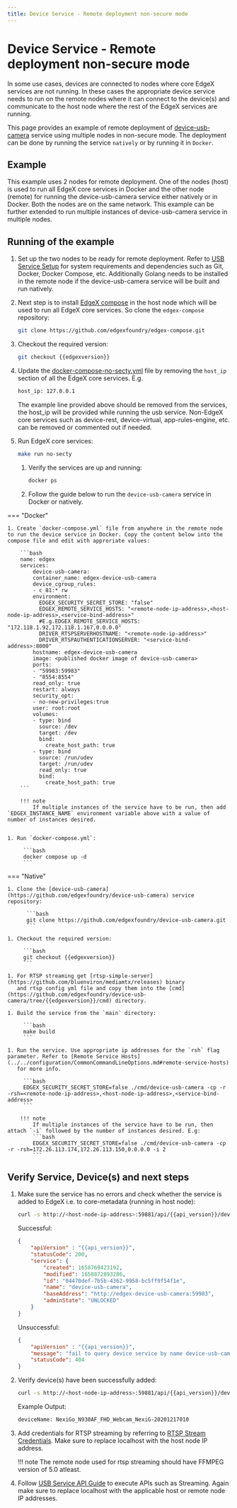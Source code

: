 ```yaml
---
title: Device Service - Remote deployment non-secure mode
---
```


# Device Service - Remote deployment non-secure mode

In some use cases, devices are connected to nodes where core EdgeX services are not running. In these cases the appropriate device service 
needs to run on the remote nodes where it can connect to the device(s) and communicate to the host node where the rest of the EdgeX services are running.

This page provides an example of remote deployment of [device-usb-camera](../services/device-usb-camera/General.md) service using multiple nodes in non-secure mode.
The deployment can be done by running the service `natively` or by running it in `Docker`.

## Example
This example uses 2 nodes for remote deployment. One of the nodes (host) is used to run all EdgeX core services in Docker and the other node (remote)
for running the device-usb-camera service either natively or in Docker. Both the nodes are on the same network.
This example can be further extended to run multiple instances of device-usb-camera service in multiple nodes.

## Running of the example

1. Set up the two nodes to be ready for remote deployment. Refer to [USB Service Setup](../services/device-usb-camera/walkthrough/setup.md)
   for system requirements and dependencies such as Git, Docker, Docker Compose, etc. Additionally Golang needs to be installed
   in the remote node if the device-usb-camera service will be built and run natively.

1. Next step is to install [EdgeX compose](https://github.com/edgexfoundry/edgex-compose) in the host node which will be used to run all EdgeX core services. So clone the `edgex-compose`
   repository:

     ```bash
     git clone https://github.com/edgexfoundry/edgex-compose.git
     ```

1. Checkout the required version:

      ```bash
      git checkout {{edgexversion}}
      ```

1. Update the [docker-compose-no-secty.yml](https://github.com/edgexfoundry/edgex-compose/blob/{{edgexversion}}/docker-compose-no-secty.yml) file by removing the `host_ip` section of all the EdgeX core services. E.g.
      ```bash
      host_ip: 127.0.0.1
      ```
   The example line provided above should be removed from the services, the host_ip will be provided while running the usb service.
   Non-EdgeX core services such as device-rest, device-virtual, app-rules-engine, etc. can be removed or commented out if needed.

1. Run EdgeX core services:

      ```bash
      make run no-secty
      ```

   1. Verify the services are up and running:

      ```bash
      docker ps 
      ```

   1. Follow the guide below to run the `device-usb-camera` service in Docker or natively.

=== "Docker"

    1. Create `docker-compose.yml` file from anywhere in the remote node to run the device service in Docker. Copy the content below into the compose file and edit with approriate values:

        ```bash
        name: edgex
        services:
            device-usb-camera:
            container_name: edgex-device-usb-camera
            device_cgroup_rules:
            - c 81:* rw
            environment:
              EDGEX_SECURITY_SECRET_STORE: "false"
              EDGEX_REMOTE_SERVICE_HOSTS: "<remote-node-ip-address>,<host-node-ip-address>,<service-bind-address>"
              #E.g.EDGEX_REMOTE_SERVICE_HOSTS: "172.118.1.92,172.118.1.167,0.0.0.0"
              DRIVER_RTSPSERVERHOSTNAME: "<remote-node-ip-address>"
              DRIVER_RTSPAUTHENTICATIONSERVER: "<service-bind-address>:8000"
            hostname: edgex-device-usb-camera
            image: <published docker image of device-usb-camera>
            ports:
            - "59983:59983"
            - "8554:8554"
            read_only: true
            restart: always
            security_opt:
            - no-new-privileges:true
            user: root:root
            volumes:
            - type: bind
              source: /dev
              target: /dev
              bind:
                create_host_path: true
            - type: bind
              source: /run/udev
              target: /run/udev
              read_only: true
              bind:
                create_host_path: true
        ```
        
        !!! note
            If multiple instances of the service have to be run, then add `EDGEX_INSTANCE_NAME` environment variable above with a value of number of instances desired.


    1. Run `docker-compose.yml`:
      
         ```bash
         docker compose up -d
         ```

=== "Native"

    1. Clone the [device-usb-camera](https://github.com/edgexfoundry/device-usb-camera) service repository:
   
          ```bash
          git clone https://github.com/edgexfoundry/device-usb-camera.git
          ```

    1. Checkout the required version:
   
         ```bash
         git checkout {{edgexversion}}
         ```

    1. For RTSP streaming get [rtsp-simple-server](https://github.com/bluenviron/mediamtx/releases) binary
       and rtsp config yml file and copy them into the [cmd](https://github.com/edgexfoundry/device-usb-camera/tree/{{edgexversion}}/cmd) directory.

    1. Build the service from the `main` directory:

         ```bash
         make build
         ```

    1. Run the service. Use appropriate ip addresses for the `rsh` flag parameter. Refer to [Remote Service Hosts](../../configuration/CommonCommandLineOptions.md#remote-service-hosts)
       for more info.

         ```bash
         EDGEX_SECURITY_SECRET_STORE=false ./cmd/device-usb-camera -cp -r -rsh=<remote-node-ip-address>,<host-node-ip-address>,<service-bind-address>
         ```

        !!! note
            If multiple instances of the service have to be run, then attach `-i` followed by the number of instances desired. E.g:
            ```bash
            EDGEX_SECURITY_SECRET_STORE=false ./cmd/device-usb-camera -cp -r -rsh=172.26.113.174,172.26.113.150,0.0.0.0 -i 2
            ```

## Verify Service, Device(s) and next steps

1. Make sure the service has no errors and check whether the service is added to EdgeX i.e. to core-metadata (running in host node):

    ```bash
    curl -s http://<host-node-ip-address>:59881/api/{{api_version}}/deviceservice/name/device-usb-camera | jq .
    ```

    Successful:
    ```json
    {
        "apiVersion" : "{{api_version}}",
        "statusCode": 200,
        "service": {
            "created": 1658769423192,
            "modified": 1658872893286,
            "id": "04470def-7b5b-4362-9958-bc5ff9f54f1e",
            "name": "device-usb-camera",
            "baseAddress": "http://edgex-device-usb-camera:59983",
            "adminState": "UNLOCKED"
        }
    }
    ```
    Unsuccessful:
    ```json
    {
        "apiVersion" : "{{api_version}}",
        "message": "fail to query device service by name device-usb-camera",
        "statusCode": 404
    }
    ```       

1. Verify device(s) have been successfully added:

    ```bash
    curl -s http://<host-node-ip-address>:59881/api/{{api_version}}/device/all | jq -r '"deviceName: " + '.devices[].name''
    ```

    Example Output:

    ```bash
    deviceName: NexiGo_N930AF_FHD_Webcam_NexiG-20201217010
    ```
         
1. Add credentials for RTSP streaming by referring to [RTSP Stream Credentials](../services/device-usb-camera/walkthrough/deployment.md#add-credentials-for-the-rtsp-stream).
   Make sure to replace localhost with the host node IP address.

    !!! note
        The remote node used for rtsp streaming should have FFMPEG version of 5.0 atleast.

1. Follow [USB Service API Guide](../services/device-usb-camera/walkthrough/general-usage.md) to execute APIs such as Streaming. Again make sure to replace localhost with the applicable
   host or remote node IP addresses.






